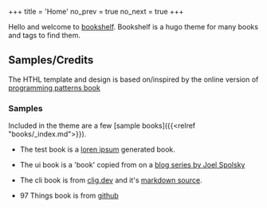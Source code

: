+++
title = 'Home'
no_prev = true
no_next = true
+++

Hello and welcome to [bookshelf](https://github.com/madeso/bookshelf). Bookshelf is a hugo theme for many books and tags to find them.

## Samples/Credits

The HTHL template and design is based on/inspired by the online version of [programming patterns book](http://gameprogrammingpatterns.com/)

### Samples

Included in the theme are a few [sample books]({{<relref "books/_index.md">}}).

-   The test book is a [loren ipsum](https://www.lipsum.com/) generated book.

-   The ui book is a 'book' copied from on a [blog series by Joel Spolsky](https://www.joelonsoftware.com/2001/10/24/user-interface-design-for-programmers/)

-   The cli book is from [clig.dev](https://clig.dev/) and it's [markdown source](https://github.com/cli-guidelines/cli-guidelines).

-   97 Things book is from [github](https://github.com/97-things/97-things-every-programmer-should-know/)

